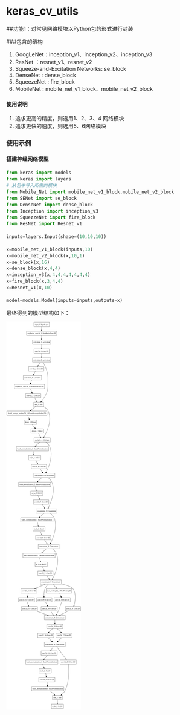 # keras_cv_utils

##功能1：对常见网络模块以Python包的形式进行封装

###包含的结构

1. GoogLeNet：inception_v1、inception_v2、inception_v3
1. ResNet ：resnet_v1、resnet_v2
1. Squeeze-and-Excitation Networks: se_block
1. DenseNet : dense_block
1. SqueezeNet : fire_block
1. MobileNet : mobile_net_v1_block、mobile_net_v2_block

#### 使用说明

1. 追求更高的精度，则选用1、2、3、4 网络模块
1. 追求更快的速度，则选用5、6网络模块

### 使用示例

#### 搭建神经网络模型

```python
from keras import models
from keras import layers
# 从包中导入所需的模块
from Mobile_Net import mobile_net_v1_block,mobile_net_v2_block
from SENet import se_block
from DenseNet import dense_block
from Inception import inception_v3
from SquezzeNet import fire_block
from ResNet import Resnet_v1

inputs=layers.Input(shape=(10,10,10))

x=mobile_net_v1_block(inputs,10)
x=mobile_net_v2_block(x,10,1)
x=se_block(x,16)
x=dense_block(x,4,4)
x=inception_v3(x,4,4,4,4,4,4,4)
x=fire_block(x,3,4,4)
x=Resnet_v1(x,10)

model=models.Model(inputs=inputs,outputs=x)
```

最终得到的模型结构如下：

![](https://github.com/fennuDetudou/keras_cv_utils/blob/master/model.png?raw=true)

